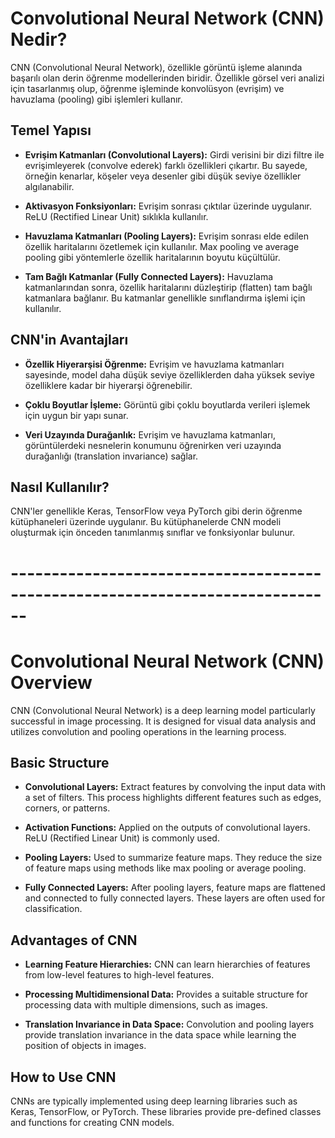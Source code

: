 # Convolutional Neural Network (CNN) Nedir?

CNN (Convolutional Neural Network), özellikle görüntü işleme alanında başarılı olan derin öğrenme modellerinden biridir. Özellikle görsel veri analizi için tasarlanmış olup, öğrenme işleminde konvolüsyon (evrişim) ve havuzlama (pooling) gibi işlemleri kullanır.

## Temel Yapısı

- **Evrişim Katmanları (Convolutional Layers):** Girdi verisini bir dizi filtre ile evrişimleyerek (convolve ederek) farklı özellikleri çıkartır. Bu sayede, örneğin kenarlar, köşeler veya desenler gibi düşük seviye özellikler algılanabilir.
  
- **Aktivasyon Fonksiyonları:** Evrişim sonrası çıktılar üzerinde uygulanır. ReLU (Rectified Linear Unit) sıklıkla kullanılır.

- **Havuzlama Katmanları (Pooling Layers):** Evrişim sonrası elde edilen özellik haritalarını özetlemek için kullanılır. Max pooling ve average pooling gibi yöntemlerle özellik haritalarının boyutu küçültülür.

- **Tam Bağlı Katmanlar (Fully Connected Layers):** Havuzlama katmanlarından sonra, özellik haritalarını düzleştirip (flatten) tam bağlı katmanlara bağlanır. Bu katmanlar genellikle sınıflandırma işlemi için kullanılır.

## CNN'in Avantajları

- **Özellik Hiyerarşisi Öğrenme:** Evrişim ve havuzlama katmanları sayesinde, model daha düşük seviye özelliklerden daha yüksek seviye özelliklere kadar bir hiyerarşi öğrenebilir.

- **Çoklu Boyutlar İşleme:** Görüntü gibi çoklu boyutlarda verileri işlemek için uygun bir yapı sunar.

- **Veri Uzayında Durağanlık:** Evrişim ve havuzlama katmanları, görüntülerdeki nesnelerin konumunu öğrenirken veri uzayında durağanlığı (translation invariance) sağlar.

## Nasıl Kullanılır?

CNN'ler genellikle Keras, TensorFlow veya PyTorch gibi derin öğrenme kütüphaneleri üzerinde uygulanır. Bu kütüphanelerde CNN modeli oluşturmak için önceden tanımlanmış sınıflar ve fonksiyonlar bulunur.

# ------------------------------------------------------------------------------

# Convolutional Neural Network (CNN) Overview

CNN (Convolutional Neural Network) is a deep learning model particularly successful in image processing. It is designed for visual data analysis and utilizes convolution and pooling operations in the learning process.

## Basic Structure

- **Convolutional Layers:** Extract features by convolving the input data with a set of filters. This process highlights different features such as edges, corners, or patterns.
  
- **Activation Functions:** Applied on the outputs of convolutional layers. ReLU (Rectified Linear Unit) is commonly used.

- **Pooling Layers:** Used to summarize feature maps. They reduce the size of feature maps using methods like max pooling or average pooling.

- **Fully Connected Layers:** After pooling layers, feature maps are flattened and connected to fully connected layers. These layers are often used for classification.

## Advantages of CNN

- **Learning Feature Hierarchies:** CNN can learn hierarchies of features from low-level features to high-level features.
  
- **Processing Multidimensional Data:** Provides a suitable structure for processing data with multiple dimensions, such as images.

- **Translation Invariance in Data Space:** Convolution and pooling layers provide translation invariance in the data space while learning the position of objects in images.

## How to Use CNN

CNNs are typically implemented using deep learning libraries such as Keras, TensorFlow, or PyTorch. These libraries provide pre-defined classes and functions for creating CNN models.
